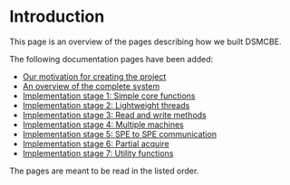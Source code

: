 # Introduction #

This page is an overview of the pages describing how we built
DSMCBE.

The following documentation pages have been added:

  * [Our motivation for creating the project](Background.md)
  * [An overview of the complete system](Overview.md)
  * [Implementation stage 1: Simple core functions](Stage1.md)
  * [Implementation stage 2: Lightweight threads](Stage2.md)
  * [Implementation stage 3: Read and write methods](Stage3.md)
  * [Implementation stage 4: Multiple machines](Stage4.md)
  * [Implementation stage 5: SPE to SPE communication](Stage5.md)
  * [Implementation stage 6: Partial acquire](Stage6.md)
  * [Implementation stage 7: Utility functions](Stage7.md)

The pages are meant to be read in the listed order.
